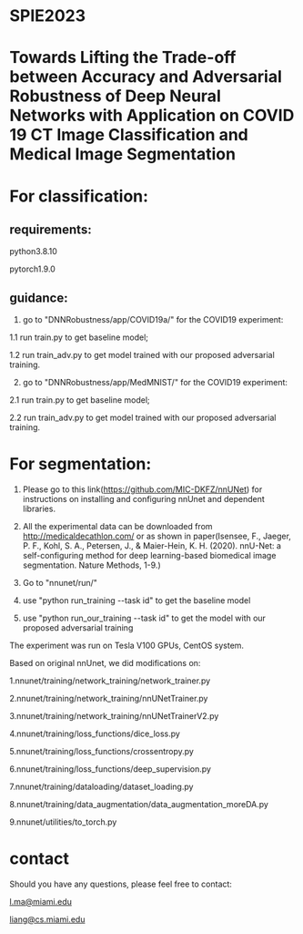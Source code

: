 # SPIE2023
# Towards Lifting the Trade-off between Accuracy and Adversarial Robustness of Deep Neural Networks with Application on COVID 19 CT Image Classification and Medical Image Segmentation 

# For classification:

## requirements:

python3.8.10

pytorch1.9.0


## guidance:

1. go to "DNNRobustness/app/COVID19a/" for the COVID19 experiment:

1.1 run train.py to get baseline model;

1.2 run train_adv.py to get model trained with our proposed adversarial training.

2. go to "DNNRobustness/app/MedMNIST/" for the COVID19 experiment:

2.1 run train.py to get baseline model;

2.2 run train_adv.py to get model trained with our proposed adversarial training.

# For segmentation:

1. Please go to this link(https://github.com/MIC-DKFZ/nnUNet) for instructions on installing and configuring nnUnet and dependent libraries.

2. All the experimental data can be downloaded from http://medicaldecathlon.com/ or as shown in paper(Isensee, F., Jaeger, P. F., Kohl, S. A., Petersen, J., & Maier-Hein, K. H. (2020). nnU-Net: a self-configuring method 
for deep learning-based biomedical image segmentation. Nature Methods, 1-9.)

3. Go to "nnunet/run/"

4. use "python run_training --task id" to get the baseline model

5. use "python run_our_training --task id" to get the model with our proposed adversarial training

The experiment was run on Tesla V100 GPUs, CentOS system.

Based on original nnUnet, we did modifications on:

1.nnunet/training/network_training/network_trainer.py

2.nnunet/training/network_training/nnUNetTrainer.py

3.nnunet/training/network_training/nnUNetTrainerV2.py

4.nnunet/training/loss_functions/dice_loss.py

5.nnunet/training/loss_functions/crossentropy.py

6.nnunet/training/loss_functions/deep_supervision.py

7.nnunet/training/dataloading/dataset_loading.py

8.nnunet/training/data_augmentation/data_augmentation_moreDA.py

9.nnunet/utilities/to_torch.py

# contact

Should you have any questions, please feel free to contact:

l.ma@miami.edu

liang@cs.miami.edu
